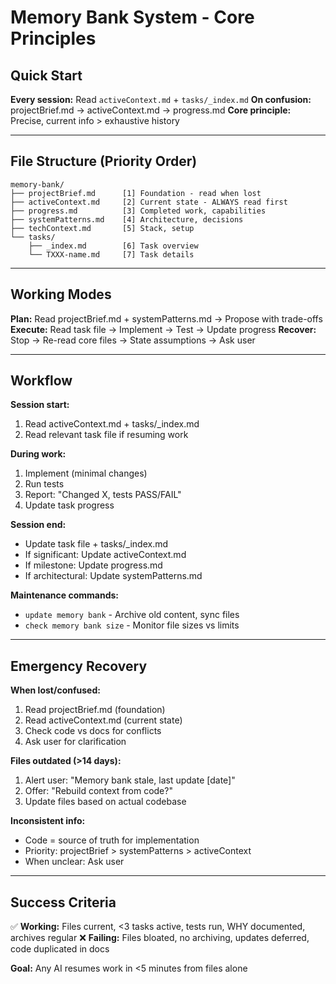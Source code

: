 # Memory Bank System - Core Principles

## Quick Start

**Every session:** Read `activeContext.md` + `tasks/_index.md`
**On confusion:** projectBrief.md → activeContext.md → progress.md
**Core principle:** Precise, current info > exhaustive history

---

## File Structure (Priority Order)

```
memory-bank/
├── projectBrief.md      [1] Foundation - read when lost
├── activeContext.md     [2] Current state - ALWAYS read first
├── progress.md          [3] Completed work, capabilities
├── systemPatterns.md    [4] Architecture, decisions
├── techContext.md       [5] Stack, setup
└── tasks/
    ├── _index.md        [6] Task overview
    └── TXXX-name.md     [7] Task details
```

---

## Working Modes

**Plan:** Read projectBrief.md + systemPatterns.md → Propose with trade-offs
**Execute:** Read task file → Implement → Test → Update progress
**Recover:** Stop → Re-read core files → State assumptions → Ask user

---

## Workflow

**Session start:**
1. Read activeContext.md + tasks/_index.md
2. Read relevant task file if resuming work

**During work:**
1. Implement (minimal changes)
2. Run tests
3. Report: "Changed X, tests PASS/FAIL"
4. Update task progress

**Session end:**
- Update task file + tasks/_index.md
- If significant: Update activeContext.md
- If milestone: Update progress.md
- If architectural: Update systemPatterns.md

**Maintenance commands:**
- `update memory bank` - Archive old content, sync files
- `check memory bank size` - Monitor file sizes vs limits

---

## Emergency Recovery

**When lost/confused:**
1. Read projectBrief.md (foundation)
2. Read activeContext.md (current state)
3. Check code vs docs for conflicts
4. Ask user for clarification

**Files outdated (>14 days):**
1. Alert user: "Memory bank stale, last update [date]"
2. Offer: "Rebuild context from code?"
3. Update files based on actual codebase

**Inconsistent info:**
- Code = source of truth for implementation
- Priority: projectBrief > systemPatterns > activeContext
- When unclear: Ask user

---

## Success Criteria

✅ **Working:** Files current, <3 tasks active, tests run, WHY documented, archives regular
❌ **Failing:** Files bloated, no archiving, updates deferred, code duplicated in docs

**Goal:** Any AI resumes work in <5 minutes from files alone